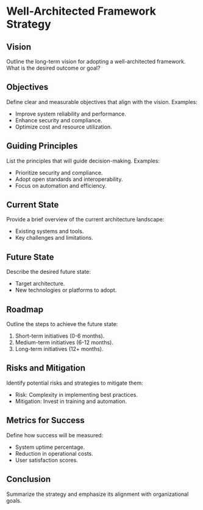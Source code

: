 # Well-Architected Framework Strategy

## Vision
Outline the long-term vision for adopting a well-architected framework. What is the desired outcome or goal?

## Objectives
Define clear and measurable objectives that align with the vision. Examples:
- Improve system reliability and performance.
- Enhance security and compliance.
- Optimize cost and resource utilization.

## Guiding Principles
List the principles that will guide decision-making. Examples:
- Prioritize security and compliance.
- Adopt open standards and interoperability.
- Focus on automation and efficiency.

## Current State
Provide a brief overview of the current architecture landscape:
- Existing systems and tools.
- Key challenges and limitations.

## Future State
Describe the desired future state:
- Target architecture.
- New technologies or platforms to adopt.

## Roadmap
Outline the steps to achieve the future state:
1. Short-term initiatives (0-6 months).
2. Medium-term initiatives (6-12 months).
3. Long-term initiatives (12+ months).

## Risks and Mitigation
Identify potential risks and strategies to mitigate them:
- Risk: Complexity in implementing best practices.
- Mitigation: Invest in training and automation.

## Metrics for Success
Define how success will be measured:
- System uptime percentage.
- Reduction in operational costs.
- User satisfaction scores.

## Conclusion
Summarize the strategy and emphasize its alignment with organizational goals.
